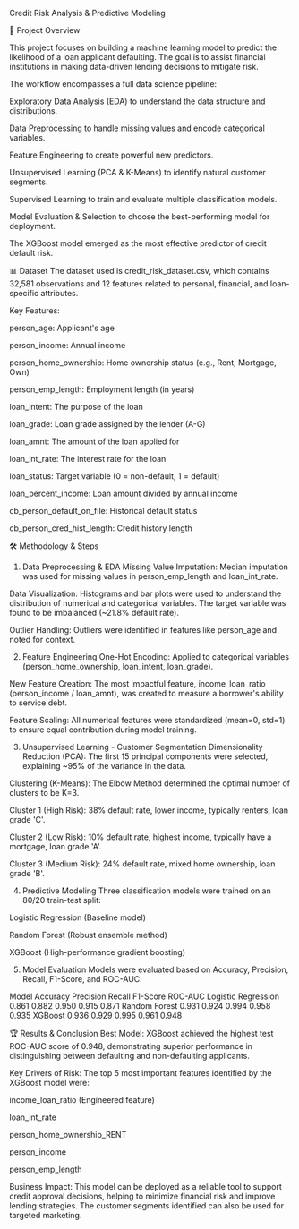 Credit Risk Analysis & Predictive Modeling

📖 Project Overview

This project focuses on building a machine learning model to predict the likelihood of a loan applicant defaulting. The goal is to assist financial institutions in making data-driven lending decisions to mitigate risk.

The workflow encompasses a full data science pipeline:

Exploratory Data Analysis (EDA) to understand the data structure and distributions.

Data Preprocessing to handle missing values and encode categorical variables.

Feature Engineering to create powerful new predictors.

Unsupervised Learning (PCA & K-Means) to identify natural customer segments.

Supervised Learning to train and evaluate multiple classification models.

Model Evaluation & Selection to choose the best-performing model for deployment.

The XGBoost model emerged as the most effective predictor of credit default risk.

📊 Dataset
The dataset used is credit_risk_dataset.csv, which contains 32,581 observations and 12 features related to personal, financial, and loan-specific attributes.

Key Features:

person_age: Applicant's age

person_income: Annual income

person_home_ownership: Home ownership status (e.g., Rent, Mortgage, Own)

person_emp_length: Employment length (in years)

loan_intent: The purpose of the loan

loan_grade: Loan grade assigned by the lender (A-G)

loan_amnt: The amount of the loan applied for

loan_int_rate: The interest rate for the loan

loan_status: Target variable (0 = non-default, 1 = default)

loan_percent_income: Loan amount divided by annual income

cb_person_default_on_file: Historical default status

cb_person_cred_hist_length: Credit history length

🛠️ Methodology & Steps
1. Data Preprocessing & EDA
Missing Value Imputation: Median imputation was used for missing values in person_emp_length and loan_int_rate.

Data Visualization: Histograms and bar plots were used to understand the distribution of numerical and categorical variables. The target variable was found to be imbalanced (~21.8% default rate).

Outlier Handling: Outliers were identified in features like person_age and noted for context.

2. Feature Engineering
One-Hot Encoding: Applied to categorical variables (person_home_ownership, loan_intent, loan_grade).

New Feature Creation: The most impactful feature, income_loan_ratio (person_income / loan_amnt), was created to measure a borrower's ability to service debt.

Feature Scaling: All numerical features were standardized (mean=0, std=1) to ensure equal contribution during model training.

3. Unsupervised Learning - Customer Segmentation
Dimensionality Reduction (PCA): The first 15 principal components were selected, explaining ~95% of the variance in the data.

Clustering (K-Means): The Elbow Method determined the optimal number of clusters to be K=3.

Cluster 1 (High Risk): 38% default rate, lower income, typically renters, loan grade 'C'.

Cluster 2 (Low Risk): 10% default rate, highest income, typically have a mortgage, loan grade 'A'.

Cluster 3 (Medium Risk): 24% default rate, mixed home ownership, loan grade 'B'.

4. Predictive Modeling
Three classification models were trained on an 80/20 train-test split:

Logistic Regression (Baseline model)

Random Forest (Robust ensemble method)

XGBoost (High-performance gradient boosting)

5. Model Evaluation
Models were evaluated based on Accuracy, Precision, Recall, F1-Score, and ROC-AUC.

Model	Accuracy	                Precision	Recall	F1-Score	ROC-AUC
Logistic Regression	            0.861	    0.882	  0.950	    0.915	0.871
Random Forest	                  0.931	    0.924	  0.994	    0.958	0.935
XGBoost                       	0.936	    0.929	  0.995	    0.961	0.948

🏆 Results & Conclusion
Best Model: XGBoost achieved the highest test ROC-AUC score of 0.948, demonstrating superior performance in distinguishing between defaulting and non-defaulting applicants.

Key Drivers of Risk: The top 5 most important features identified by the XGBoost model were:

income_loan_ratio (Engineered feature)

loan_int_rate

person_home_ownership_RENT

person_income

person_emp_length

Business Impact: This model can be deployed as a reliable tool to support credit approval decisions, helping to minimize financial risk and improve lending strategies. The customer segments identified can also be used for targeted marketing.

